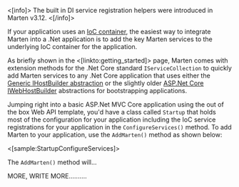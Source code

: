 <!--title:Integrating Marten into .Net Applications-->

<[info]>
The built in DI service registration helpers were introduced in Marten v3.12.
<[/info]>

If your application uses an [IoC container](https://en.wikipedia.org/wiki/Inversion_of_control), 
the easiest way to integrate Marten into a .Net application is to add the key Marten services to
the underlying IoC container for the application.

As briefly shown in the <[linkto:getting_started]> page, Marten comes with extension methods
for the .Net Core standard `IServiceCollection` to quickly add Marten services to any .Net Core application that uses 
either the [Generic IHostBuilder abstraction](https://docs.microsoft.com/en-us/aspnet/core/fundamentals/host/generic-host?view=aspnetcore-3.1) or the slightly older [ASP.Net Core IWebHostBuilder](https://docs.microsoft.com/en-us/dotnet/api/microsoft.aspnetcore.hosting.iwebhostbuilder?view=aspnetcore-3.1)
abstractions for bootstrapping applications.

Jumping right into a basic ASP.Net MVC Core application using the out of the box Web API template, you'd have a class called `Startup` that holds most of the configuration for your application including
the IoC service registrations for your application in the `ConfigureServices()` method. To add Marten
to your application, use the `AddMarten()` method as shown below:

<[sample:StartupConfigureServices]>

The `AddMarten()` method will...

MORE, WRITE MORE..........

